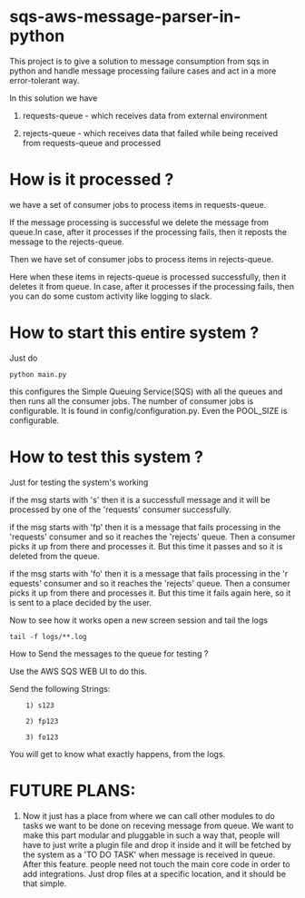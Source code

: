 # sqs-aws-message-parser-in-python
This project is to give a solution to message consumption from sqs in python and handle message processing failure cases and act in a more error-tolerant way.

In this solution we have 

1) requests-queue - which receives data from external environment

2) rejects-queue - which receives data that failed while being received from requests-queue and processed

# How is it processed ?

we have a set of consumer jobs to process items in requests-queue.

If the message processing is successful we delete the message from queue.In case, after it processes if the processing fails, then it reposts the message to the rejects-queue.

Then we have set of consumer jobs to process items in rejects-queue. 

Here when these items in rejects-queue is processed successfully, then it deletes it from queue.
In case, after it processes if the processing fails, then you can do some custom activity like logging to slack.


# How to start this entire system ?

Just do 


    python main.py


this configures the Simple Queuing Service(SQS) with all the queues and then runs all the consumer jobs. The number of consumer jobs is configurable. It is found in config/configuration.py. Even the POOL_SIZE is configurable.


# How to test this system ?

Just for testing the system's working

if the msg starts with 's' then it is a successfull message and it will be processed by one of the 'requests' consumer successfully.

if the msg starts with 'fp' then it is a message that fails processing in the 'requests' consumer and so it reaches the 'rejects' queue.
Then a consumer picks it up from there and processes it. But this time it passes and
so it is deleted from the queue.

if the msg starts with 'fo' then it is a message that fails processing in the 'r
equests' consumer and so it reaches the 'rejects' queue.
Then a consumer picks it up from there  and processes it. But this time it fails again here, so it is sent to a place decided by the user.

Now to see how it works open a new screen session and tail the logs
   
    tail -f logs/**.log
    

How to Send the messages to the queue for testing ?

Use the AWS SQS WEB UI to do this.

Send the following Strings: 

        1) s123
        
        2) fp123
        
        3) fo123

You will get to know what exactly happens, from the logs.


# FUTURE PLANS:

1) Now it just has a place from where we can call other modules to do tasks we want to be done on receving message from queue. We want to make this part modular and pluggable in such a way that, people will have to just write a plugin file and drop it inside and it will be fetched by the system as a 'TO DO TASK' when message is received in queue. After this feature. people need not touch the main core code in order to add integrations. Just drop files at a specific location, and it should be that simple.



